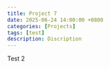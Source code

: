 ```yaml
---
title: Project 7
date: 2025-06-24 14:00:00 +0800
categories: [Projects]
tags: [test]
description: Discription
---
```


Test 2